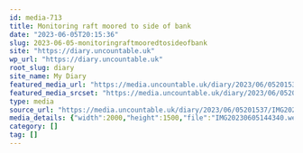 ```yaml
---
id: media-713
title: Monitoring raft moored to side of bank
date: "2023-06-05T20:15:36"
slug: 2023-06-05-monitoringraftmooredtosideofbank
site: "https://diary.uncountable.uk"
wp_url: "https://diary.uncountable.uk"
root_slug: diary
site_name: My Diary
featured_media_url: "https://media.uncountable.uk/diary/2023/06/05201537/IMG20230605144340.webp"
featured_media_srcset: "https://media.uncountable.uk/diary/2023/06/05201537/IMG20230605144340-300x225.webp 300w, https://media.uncountable.uk/diary/2023/06/05201537/IMG20230605144340-1024x768.webp 1024w, https://media.uncountable.uk/diary/2023/06/05201537/IMG20230605144340-150x150.webp 150w, https://media.uncountable.uk/diary/2023/06/05201537/IMG20230605144340-640x480.webp 640w, https://media.uncountable.uk/diary/2023/06/05201537/IMG20230605144340.webp 2000w"
type: media
source_url: "https://media.uncountable.uk/diary/2023/06/05201537/IMG20230605144340.webp"
media_details: {"width":2000,"height":1500,"file":"IMG20230605144340.webp","filesize":196182,"sizes":{"medium":{"file":"IMG20230605144340-300x225.webp","width":300,"height":225,"filesize":19006,"mime_type":"image/webp","source_url":"https://media.uncountable.uk/diary/2023/06/05201537/IMG20230605144340-300x225.webp"},"large":{"file":"IMG20230605144340-1024x768.webp","width":1024,"height":768,"filesize":117374,"mime_type":"image/webp","source_url":"https://media.uncountable.uk/diary/2023/06/05201537/IMG20230605144340-1024x768.webp"},"thumbnail":{"file":"IMG20230605144340-150x150.webp","width":150,"height":150,"filesize":7356,"mime_type":"image/webp","source_url":"https://media.uncountable.uk/diary/2023/06/05201537/IMG20230605144340-150x150.webp"},"mobwidth":{"file":"IMG20230605144340-640x480.webp","width":640,"height":480,"filesize":56798,"mime_type":"image/webp","source_url":"https://media.uncountable.uk/diary/2023/06/05201537/IMG20230605144340-640x480.webp"},"full":{"file":"IMG20230605144340.webp","width":2000,"height":1500,"mime_type":"image/webp","source_url":"https://media.uncountable.uk/diary/2023/06/05201537/IMG20230605144340.webp"}},"image_meta":{"aperture":"0","credit":"","camera":"","caption":"","created_timestamp":"0","copyright":"","focal_length":"0","iso":"0","shutter_speed":"0","title":"","orientation":"0","keywords":[]}}
category: []
tag: []
---
```


